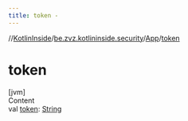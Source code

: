 ```yaml
---
title: token -
---
```

//[KotlinInside](../../index.md)/[be.zvz.kotlininside.security](../index.md)/[App](index.md)/[token](token.md)



# token  
[jvm]  
Content  
val [token](token.md): [String](https://kotlinlang.org/api/latest/jvm/stdlib/kotlin/-string/index.html)  



